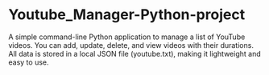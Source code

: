 # Youtube_Manager-Python-project
A simple command-line Python application to manage a list of YouTube videos. You can add, update, delete, and view videos with their durations. All data is stored in a local JSON file (youtube.txt), making it lightweight and easy to use.
